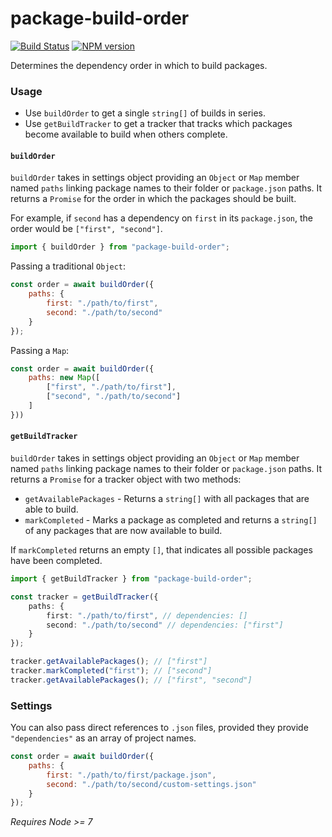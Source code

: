# package-build-order
[![Build Status](https://travis-ci.org/JoshuaKGoldberg/package-build-order.svg?branch=master)](https://travis-ci.org/joshuakgoldberg/package-build-order)
[![NPM version](https://badge.fury.io/js/package-build-order.svg)](http://badge.fury.io/js/package-build-order)

Determines the dependency order in which to build packages.

### Usage

* Use `buildOrder` to get a single `string[]` of builds in series.
* Use `getBuildTracker` to get a tracker that tracks which packages become available to build when others complete.

#### `buildOrder`

`buildOrder` takes in settings object providing an `Object` or `Map` member named `paths` linking package names to their folder or `package.json` paths.
It returns a `Promise` for the order in which the packages should be built.

For example, if `second` has a dependency on `first` in its `package.json`, the order would be `["first", "second"]`.

```javascript
import { buildOrder } from "package-build-order";
```

Passing a traditional `Object`:
```javascript
const order = await buildOrder({
    paths: {
        first: "./path/to/first",
        second: "./path/to/second"
    }
});
```

Passing a `Map`:
```javascript
const order = await buildOrder({
    paths: new Map([
        ["first", "./path/to/first"],
        ["second", "./path/to/second"]
    ]
}))
```

#### `getBuildTracker`

`buildOrder` takes in settings object providing an `Object` or `Map` member named `paths` linking package names to their folder or `package.json` paths.
It returns a `Promise` for a tracker object with two methods:

* `getAvailablePackages` - Returns a `string[]` with all packages that are able to build.
* `markCompleted` - Marks a package as completed and returns a `string[]` of any packages that are now available to build.

If `markCompleted` returns an empty `[]`, that indicates all possible packages have been completed.

```typescript
import { getBuildTracker } from "package-build-order";

const tracker = getBuildTracker({
    paths: {
        first: "./path/to/first", // dependencies: []
        second: "./path/to/second" // dependencies: ["first"]
    }
});

tracker.getAvailablePackages(); // ["first"]
tracker.markCompleted("first"); // ["second"]
tracker.getAvailablePackages(); // ["first", "second"]
```

### Settings

You can also pass direct references to `.json` files, provided they provide `"dependencies"` as an array of project names.

```javascript
const order = await buildOrder({
    paths: {
        first: "./path/to/first/package.json",
        second: "./path/to/second/custom-settings.json"
    }
});
```

*Requires Node >= 7*
